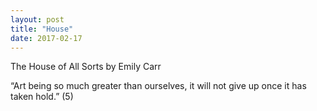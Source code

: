 ```yaml
---
layout: post
title: "House"
date: 2017-02-17
---
```


The House of All Sorts by Emily Carr

“Art being so much greater than ourselves, it will not give up once it has taken hold.” (5)
